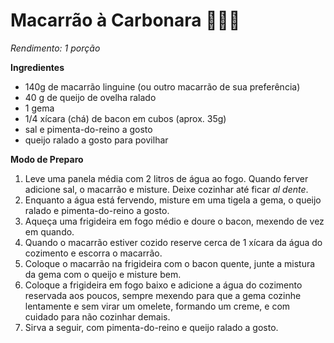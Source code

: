# Macarrão à Carbonara :bacon::egg::cheese:

_Rendimento: 1 porção_

**Ingredientes**

- 140g de macarrão linguine (ou outro macarrão de sua preferência)
- 40 g de queijo de ovelha ralado
- 1 gema
- 1/4 xícara (chá) de bacon em cubos (aprox. 35g)
- sal e pimenta-do-reino a gosto
- queijo ralado a gosto para povilhar

**Modo de Preparo**

1. Leve uma panela média com 2 litros de água ao fogo. Quando ferver adicione sal, o macarrão e misture. Deixe cozinhar até ficar _al dente_.
2. Enquanto a água está fervendo, misture em uma tigela a gema, o queijo ralado e pimenta-do-reino a gosto.
3. Aqueça uma frigideira em fogo médio e doure o bacon, mexendo de vez em quando. 
4. Quando o macarrão estiver cozido reserve cerca de 1 xícara da água do cozimento e escorra o macarrão. 
5. Coloque o macarrão na frigideira com o bacon quente, junte a mistura da gema com o queijo e misture bem.
6. Coloque a frigideira em fogo baixo e adicione a água do cozimento reservada aos poucos, sempre mexendo para que a gema cozinhe lentamente e sem virar um omelete, formando um creme, e com cuidado para não cozinhar demais.
7. Sirva a seguir, com pimenta-do-reino e queijo ralado a gosto.







